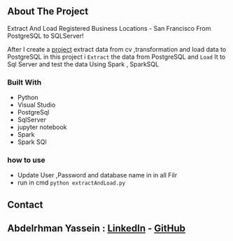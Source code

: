 <div id="top"></div>

<!-- ABOUT THE PROJECT -->
## About The Project


 Extract And Load Registered Business Locations - San Francisco From PostgreSQL to SQLServer!<br/>

 After I create a  [project](https://github.com/Abdelrhman-Yassein/ETL-Registered-Business-Locations-San-Francisco)
 extract data from cv ,transformation and load data to PostgreSQL in this project i ```Extract``` the data from PostgreSQL and ```Load``` It to Sql Server and test the data Using Spark , SparkSQL <br/>





### Built With

* Python
* Visual Studio
* PostgreSql
* SqlServer
* jupyter notebook
* Spark
* Spark SQl

### how to use

* Update User ,Password and database name in in all Filr
* run in cmd ```python extractAndLoad.py ```
## Contact

## **Abdelrhman Yassein  :**  [LinkedIn](https://www.linkedin.com/in/Abdelrhman-Yassein/) - [GitHub](https://github.com/Abdelrhman-Yassein?tab=repositories)




